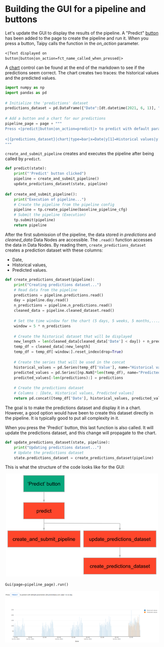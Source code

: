 # Building the GUI for a pipeline and buttons

Let's update the GUI to display the results of the pipeline. A "Predict" [button](https://didactic-broccoli-7da2dfd5.pages.github.io/manuals/gui/viselements/button/) has been added to the page to create the pipeline and run it. When you press a button, Taipy calls the function in the *on_action* parameter.

`<|Text displayed on button|button|on_action=fct_name_called_when_pressed|>`
   
A [chart](https://didactic-broccoli-7da2dfd5.pages.github.io/manuals/gui/viselements/chart/) control can be found at the end of the markdown to see if the predictions seem correct. The chart creates two traces: the historical values and the predicted values.

```python
import numpy as np
import pandas as pd

# Initialize the 'predictions' dataset
predictions_dataset = pd.DataFrame({"Date":[dt.datetime(2021, 6, 1)], "Historical values":[np.NaN], "Predicted values":[np.NaN]})

# Add a button and a chart for our predictions
pipeline_page = page + """
Press <|predict|button|on_action=predict|> to predict with default parameters (30 predictions) and June 1st as day.

<|{predictions_dataset}|chart|type=bar|x=Date|y[1]=Historical values|y[2]=Predicted values|height=80%|width=100%|>
"""
```

`create_and_submit_pipeline` creates and executes the pipeline after being called by `predict`. 

```python
def predict(state):
    print("'Predict' button clicked")
    pipeline = create_and_submit_pipeline()
    update_predictions_dataset(state, pipeline)

def create_and_submit_pipeline():
    print("Execution of pipeline...")
    # Create the pipeline from the pipeline config
    pipeline = tp.create_pipeline(baseline_pipeline_cfg)
    # Submit the pipeline (Execution)
    tp.submit(pipeline)
    return pipeline
```

After the first submission of the pipeline, the data stored in *predictions* and *cleaned_data* Data Nodes are accessible. The `.read()` function accesses the data in Data Nodes.
By reading them, `create_predictions_dataset` creates a prediction dataset with these columns:
- Date,
- Historical values,
- Predicted values.

```python
def create_predictions_dataset(pipeline):
    print("Creating predictions dataset...")
    # Read data from the pipeline
    predictions = pipeline.predictions.read()
    day = pipeline.day.read()
    n_predictions = pipeline.n_predictions.read()
    cleaned_data = pipeline.cleaned_dataset.read()
    
    # Set the time window for the chart (5 days, 5 weeks, 5 months,...)
    window = 5 * n_predictions

    # Create the historical dataset that will be displayed
    new_length = len(cleaned_data[cleaned_data['Date'] < day]) + n_predictions
    temp_df = cleaned_data[:new_length]
    temp_df = temp_df[-window:].reset_index(drop=True)
    
    # Create the series that will be used in the concat
    historical_values = pd.Series(temp_df['Value'], name="Historical values")
    predicted_values = pd.Series([np.NaN]*len(temp_df), name="Predicted values") # change ? Fred
    predicted_values[-len(predictions):] = predictions
    
    # Create the predictions dataset
    # Columns : [Date, Historical values, Predicted values]
    return pd.concat([temp_df['Date'], historical_values, predicted_values], axis=1)
```

The goal is to make the predictions dataset and display it in a chart. However, a good option would have been to create this dataset directly in the pipeline. It is typically good to put all complexity in it.

When you press the 'Predict' button, this last function is also called. It will update the predictions dataset, and this change will propagate to the chart.

```python
def update_predictions_dataset(state, pipeline):
    print("Updating predictions dataset...")
    # Update the predictions dataset
    state.predictions_dataset = create_predictions_dataset(pipeline)
```

This is what the structure of the code looks like for the GUI:
<p align="center">
    <img src="/steps/images/step_5_organisation.svg" width=500>
</p>


```python
Gui(page=pipeline_page).run()
```

<p align="center">
    <img src="/steps/images/step_5_result.png" width=700>
</p>
